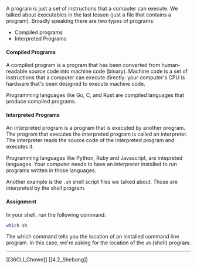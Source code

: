 A program is just a set of instructions that a computer can execute.
We talked about executables in the last lesson (just a file that contains a program).
Broadly speaking there are two types of programs:
- Compiled programs
- Interpreted Programs

#### Compiled Programs
A compiled program is a program that has been converted from human-readable source code into machine code (binary).
Machine code is a set of instructions that a computer can execute directly: 
your computer's CPU is hardware that's been designed to execute machine code.

Programming languages like Go, C, and Rust are compiled languages that produce compiled programs.

#### Interpreted Programs
An interpreted program is a program that is executed by another program.
The program that executes the interpreted program is called an interpreter.
The interpreter reads the source code of the interpreted program and executes it.

Programming languages like Python, Ruby and Javascript, are intepreted languages.
Your computer needs to have an interpreter installed to run programs written in those languages.

Another example is the ```.sh``` shell script files we talked about. 
Those are interpreted by the shell program.

#### Assignment
In your shell, run the following command:
``` bash
which sh
```

The which command tells you the location of an installed command line program.
In this case, we're asking for the location of the ```sh```  (shell) program.

---
[[36CLI_Chown]]
[[4.2_Shebang]]